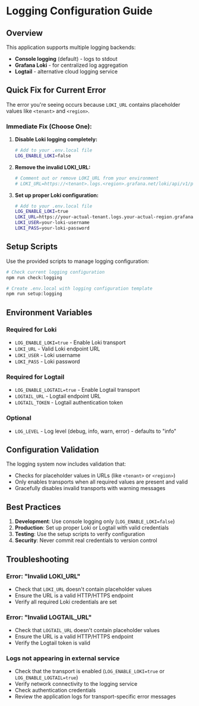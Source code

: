 # Logging Configuration Guide

## Overview

This application supports multiple logging backends:
- **Console logging** (default) - logs to stdout
- **Grafana Loki** - for centralized log aggregation
- **Logtail** - alternative cloud logging service

## Quick Fix for Current Error

The error you're seeing occurs because `LOKI_URL` contains placeholder values like `<tenant>` and `<region>`. 

### Immediate Fix (Choose One):

1. **Disable Loki logging completely:**
   ```bash
   # Add to your .env.local file
   LOG_ENABLE_LOKI=false
   ```

2. **Remove the invalid LOKI_URL:**
   ```bash
   # Comment out or remove LOKI_URL from your environment
   # LOKI_URL=https://<tenant>.logs.<region>.grafana.net/loki/api/v1/push
   ```

3. **Set up proper Loki configuration:**
   ```bash
   # Add to your .env.local file
   LOG_ENABLE_LOKI=true
   LOKI_URL=https://your-actual-tenant.logs.your-actual-region.grafana.net/loki/api/v1/push
   LOKI_USER=your-loki-username
   LOKI_PASS=your-loki-password
   ```

## Setup Scripts

Use the provided scripts to manage logging configuration:

```bash
# Check current logging configuration
npm run check:logging

# Create .env.local with logging configuration template
npm run setup:logging
```

## Environment Variables

### Required for Loki
- `LOG_ENABLE_LOKI=true` - Enable Loki transport
- `LOKI_URL` - Valid Loki endpoint URL
- `LOKI_USER` - Loki username
- `LOKI_PASS` - Loki password

### Required for Logtail
- `LOG_ENABLE_LOGTAIL=true` - Enable Logtail transport
- `LOGTAIL_URL` - Logtail endpoint URL
- `LOGTAIL_TOKEN` - Logtail authentication token

### Optional
- `LOG_LEVEL` - Log level (debug, info, warn, error) - defaults to "info"

## Configuration Validation

The logging system now includes validation that:
- Checks for placeholder values in URLs (like `<tenant>` or `<region>`)
- Only enables transports when all required values are present and valid
- Gracefully disables invalid transports with warning messages

## Best Practices

1. **Development**: Use console logging only (`LOG_ENABLE_LOKI=false`)
2. **Production**: Set up proper Loki or Logtail with valid credentials
3. **Testing**: Use the setup scripts to verify configuration
4. **Security**: Never commit real credentials to version control

## Troubleshooting

### Error: "Invalid LOKI_URL"
- Check that `LOKI_URL` doesn't contain placeholder values
- Ensure the URL is a valid HTTP/HTTPS endpoint
- Verify all required Loki credentials are set

### Error: "Invalid LOGTAIL_URL"
- Check that `LOGTAIL_URL` doesn't contain placeholder values
- Ensure the URL is a valid HTTP/HTTPS endpoint
- Verify the Logtail token is valid

### Logs not appearing in external service
- Check that the transport is enabled (`LOG_ENABLE_LOKI=true` or `LOG_ENABLE_LOGTAIL=true`)
- Verify network connectivity to the logging service
- Check authentication credentials
- Review the application logs for transport-specific error messages
